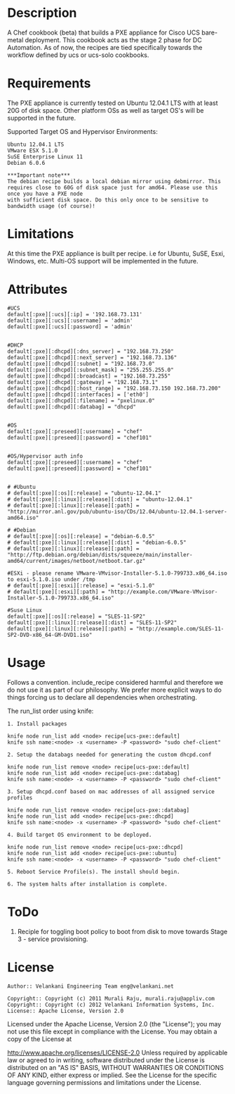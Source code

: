 Description
===========

A Chef cookbook (beta) that builds a PXE appliance for Cisco UCS bare-metal deployment. This cookbook acts as the stage 2 phase for DC Automation.
As of now, the recipes are tied specifically towards the workflow defined by ucs or ucs-solo cookbooks.

Requirements
============

The PXE appliance is currently tested on Ubuntu 12.04.1 LTS with at least 20G of disk space. Other platform OSs as well as target OS's will be supported 
in the future.



Supported Target OS and Hypervisor Environments:
	
	Ubuntu 12.04.1 LTS
	VMware ESX 5.1.0
	SuSE Enterprise Linux 11
	Debian 6.0.6 

	***Important note***
	The debian recipe builds a local debian mirror using debmirror. This requires close to 60G of disk space just for amd64. Please use this once you have a PXE node
	with sufficient disk space. Do this only once to be sensitive to bandwidth usage (of course)!


Limitations
============

At this time the PXE appliance is built per recipe. i.e for Ubuntu, SuSE, Esxi, Windows, etc. Multi-OS support will be implemented in
the future.


Attributes
==========

	#UCS
	default[:pxe][:ucs][:ip] = '192.168.73.131'
	default[:pxe][:ucs][:username] = 'admin'
	default[:pxe][:ucs][:password] = 'admin'


	#DHCP
	default[:pxe][:dhcpd][:dns_server] = "192.168.73.250"
	default[:pxe][:dhcpd][:next_server] = "192.168.73.136"
	default[:pxe][:dhcpd][:subnet] = "192.168.73.0"
	default[:pxe][:dhcpd][:subnet_mask] = "255.255.255.0"
	default[:pxe][:dhcpd][:broadcast] = "192.168.73.255"
	default[:pxe][:dhcpd][:gateway] = "192.168.73.1"
	default[:pxe][:dhcpd][:host_range] = "192.168.73.150 192.168.73.200"
	default[:pxe][:dhcpd][:interfaces] = ['eth0']
	default[:pxe][:dhcpd][:filename] = "pxelinux.0"
	default[:pxe][:dhcpd][:databag] = "dhcpd"


	#OS 
	default[:pxe][:preseed][:username] = "chef"
	default[:pxe][:preseed][:password] = "chef101"


	#OS/Hypervisor auth info 
	default[:pxe][:preseed][:username] = "chef"
	default[:pxe][:preseed][:password] = "chef101"


	# #Ubuntu
	# default[:pxe][:os][:release] = "ubuntu-12.04.1"
	# default[:pxe][:linux][:release][:dist] = "ubuntu-12.04.1"
	# default[:pxe][:linux][:release][:path] = "http://mirror.anl.gov/pub/ubuntu-iso/CDs/12.04/ubuntu-12.04.1-server-amd64.iso"

	# #Debian
	# default[:pxe][:os][:release] = "debian-6.0.5"
	# default[:pxe][:linux][:release][:dist] = "debian-6.0.5"
	# default[:pxe][:linux][:release][:path] = "http://ftp.debian.org/debian/dists/squeeze/main/installer-amd64/current/images/netboot/netboot.tar.gz"

	#ESXi - please rename VMware-VMvisor-Installer-5.1.0-799733.x86_64.iso to esxi-5.1.0.iso under /tmp
	# default[:pxe][:esxi][:release] = "esxi-5.1.0"
	# default[:pxe][:esxi][:path] = "http://example.com/VMware-VMvisor-Installer-5.1.0-799733.x86_64.iso"

	#Suse Linux
	default[:pxe][:os][:release] = "SLES-11-SP2"
	default[:pxe][:linux][:release][:dist] = "SLES-11-SP2"
	default[:pxe][:linux][:release][:path] = "http://example.com/SLES-11-SP2-DVD-x86_64-GM-DVD1.iso"

Usage
=====

Follows a convention. include_recipe considered harmful and therefore we do not use it as part of our philosophy. 
We prefer more explicit ways to do things forcing us to declare all dependencies when orchestrating.

The run_list order using knife:

	1. Install packages

	knife node run_list add <node> recipe[ucs-pxe::default]
	knife ssh name:<node> -x <username> -P <password> "sudo chef-client"

	2. Setup the databags needed for generating the custom dhcpd.conf

	knife node run_list remove <node> recipe[ucs-pxe::default]
	knife node run_list add <node> recipe[ucs-pxe::databag]
	knife ssh name:<node> -x <username> -P <password> "sudo chef-client"

	3. Setup dhcpd.conf based on mac addresses of all assigned service profiles

	knife node run_list remove <node> recipe[ucs-pxe::databag]
	knife node run_list add <node> recipe[ucs-pxe::dhcpd]
	knife ssh name:<node> -x <username> -P <password> "sudo chef-client"

	4. Build target OS environment to be deployed.

	knife node run_list remove <node> recipe[ucs-pxe::dhcpd]
	knife node run_list add <node> recipe[ucs-pxe::ubuntu]
	knife ssh name:<node> -x <username> -P <password> "sudo chef-client"

	5. Reboot Service Profile(s). The install should begin.

	6. The system halts after installation is complete.


ToDo
=====

1. Reciple for toggling boot policy to boot from disk to move towards Stage 3 - service provisioning.

License
========

	Author:: Velankani Engineering Team eng@velankani.net

	Copyright:: Copyright (c) 2011 Murali Raju, murali.raju@appliv.com
	Copyright:: Copyright (c) 2012 Velankani Information Systems, Inc.
	License:: Apache License, Version 2.0

Licensed under the Apache License, Version 2.0 (the "License"); you may not use this file except in compliance with the License. You may obtain a copy of the License at

http://www.apache.org/licenses/LICENSE-2.0 Unless required by applicable law or agreed to in writing, software distributed under the License is distributed on an "AS IS" BASIS, WITHOUT WARRANTIES OR CONDITIONS OF ANY KIND, either express or implied. See the License for the specific language governing permissions and limitations under the License.






